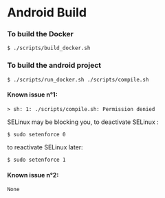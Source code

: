 # Android Build

### To build the Docker

    $ ./scripts/build_docker.sh

### To build the android project

    $ ./scripts/run_docker.sh ./scripts/compile.sh

#### Known issue n°1:

    > sh: 1: ./scripts/compile.sh: Permission denied

SELinux may be blocking you, to deactivate SELinux :

    $ sudo setenforce 0

to reactivate SELinux later:

    $ sudo setenforce 1

#### Known issue n°2:
    None
